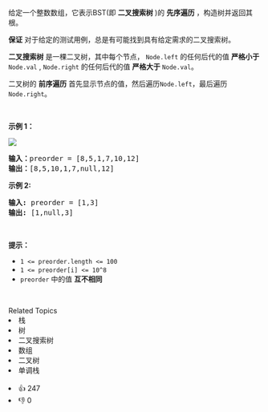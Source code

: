 <p>给定一个整数数组，它表示BST(即 <strong>二叉搜索树</strong> )的 <strong>先</strong><strong>序遍历</strong> ，构造树并返回其根。</p>

<p><strong>保证</strong> 对于给定的测试用例，总是有可能找到具有给定需求的二叉搜索树。</p>

<p><strong>二叉搜索树</strong> 是一棵二叉树，其中每个节点，&nbsp;<code>Node.left</code>&nbsp;的任何后代的值 <strong>严格小于</strong> <code>Node.val</code>&nbsp;,&nbsp;<code>Node.right</code>&nbsp;的任何后代的值 <strong>严格大于</strong> <code>Node.val</code>。</p>

<p>二叉树的 <strong>前序遍历</strong> 首先显示节点的值，然后遍历<code>Node.left</code>，最后遍历<code>Node.right</code>。</p>

<p>&nbsp;</p>

<p><strong>示例 1：</strong></p>

<p><img src="https://assets.leetcode.com/uploads/2019/03/06/1266.png" /></p>

<pre>
<strong>输入：</strong>preorder = [8,5,1,7,10,12]
<strong>输出：</strong>[8,5,10,1,7,null,12]
</pre>

<p><strong>示例 2:</strong></p>

<pre>
<strong>输入:</strong> preorder = [1,3]
<strong>输出:</strong> [1,null,3]
</pre>

<p>&nbsp;</p>

<p><strong>提示：</strong></p>

<ul> 
 <li><code>1 &lt;= preorder.length &lt;= 100</code></li> 
 <li><code>1 &lt;= preorder[i]&nbsp;&lt;= 10^8</code></li> 
 <li><code>preorder</code> 中的值 <strong>互不相同</strong></li> 
</ul>

<p>&nbsp;</p>

<div><div>Related Topics</div><div><li>栈</li><li>树</li><li>二叉搜索树</li><li>数组</li><li>二叉树</li><li>单调栈</li></div></div><br><div><li>👍 247</li><li>👎 0</li></div>